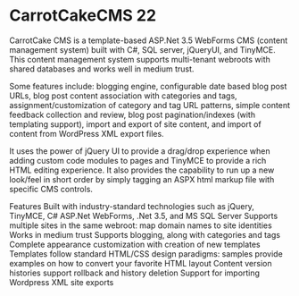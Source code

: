 # CarrotCakeCMS 22
 CarrotCake CMS is a template-based ASP.Net 3.5 WebForms CMS (content management system) built with C#, SQL server, jQueryUI, and TinyMCE. This content management system supports multi-tenant webroots with shared databases and works well in medium trust.

Some features include: blogging engine, configurable date based blog post URLs, blog post content association with categories and tags, assignment/customization of category and tag URL patterns, simple content feedback collection and review, blog post pagination/indexes (with templating support), import and export of site content, and import of content from WordPress XML export files.

It uses the power of jQuery UI to provide a drag/drop experience when adding custom code modules to pages and TinyMCE to provide a rich HTML editing experience. It also provides the capability to run up a new look/feel in short order by simply tagging an ASPX html markup file with specific CMS controls.

Features
Built with industry-standard technologies such as jQuery, TinyMCE, C# ASP.Net WebForms, .Net 3.5, and MS SQL Server
Supports multiple sites in the same webroot: map domain names to site identities
Works in medium trust
Supports blogging, along with categories and tags
Complete appearance customization with creation of new templates
Templates follow standard HTML/CSS design paradigms: samples provide examples on how to convert your favorite HTML layout
Content version histories support rollback and history deletion
Support for importing Wordpress XML site exports
